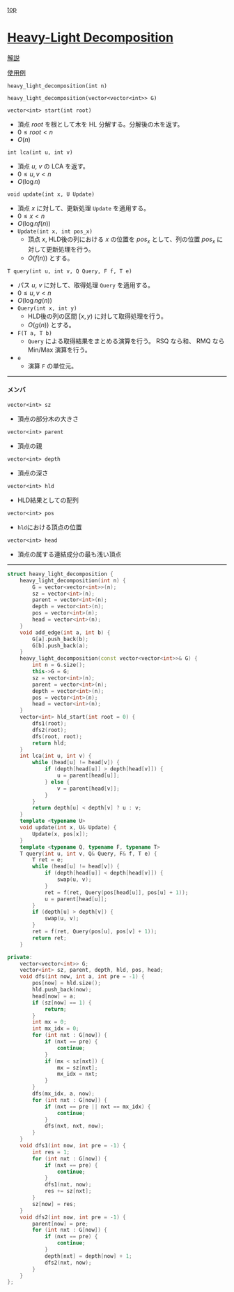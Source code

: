 [top](../../README.md)

# [Heavy-Light Decomposition](./hld.hpp)

[解説](https://hcpc-hokudai.github.io/archive/graph_tree_001.pdf)

[使用例](https://atcoder.jp/contests/abc294/submissions/46419196)

`heavy_light_decomposition(int n)`

`heavy_light_decomposition(vector<vector<int>> G)`


`vector<int> start(int root)`
- 頂点 $root$ を根として木を HL 分解する。分解後の木を返す。
- $0\le root < n$
- $O(n)$


`int lca(int u, int v)`
- 頂点 $u$, $v$ の LCA を返す。
- $0\le u, v < n$
- $O(\log{n})$

`void update(int x, U Update)`
- 頂点 $x$ に対して、更新処理 `Update` を適用する。
- $0\le x < n$
- $O(\log{n}f(n))$
- `Update(int x, int pos_x)`
	- 頂点 $x$, HLD後の列における $x$ の位置を $pos_x$ として、列の位置 $pos_x$ に対して更新処理を行う。
	- $O(f(n))$ とする。

`T query(int u, int v, Q Query, F f, T e)`
- パス $u$, $v$ に対して、取得処理 `Query` を適用する。
- $0\le u, v < n$
- $O(\log{n}g(n))$
- `Query(int x, int y)`
	- HLD後の列の区間 $[x, y)$ に対して取得処理を行う。
	- $O(g(n))$ とする。
- `F(T a, T b)`
	- `Query` による取得結果をまとめる演算を行う。 RSQ なら和、 RMQ なら Min/Max 演算を行う。
- `e`
	- 演算 `F` の単位元。

---

#### メンバ
`vector<int> sz`
- 頂点の部分木の大きさ

`vector<int> parent`
- 頂点の親

`vector<int> depth`
- 頂点の深さ

`vector<int> hld`
- HLD結果としての配列

`vector<int> pos`
- `hld`における頂点の位置

`vector<int> head`
- 頂点の属する連結成分の最も浅い頂点

---

```cpp
struct heavy_light_decomposition {
    heavy_light_decomposition(int n) {
        G = vector<vector<int>>(n);
        sz = vector<int>(n);
        parent = vector<int>(n);
        depth = vector<int>(n);
        pos = vector<int>(n);
        head = vector<int>(n);
    }
    void add_edge(int a, int b) {
        G[a].push_back(b);
        G[b].push_back(a);
    }
    heavy_light_decomposition(const vector<vector<int>>& G) {
        int n = G.size();
        this->G = G;
        sz = vector<int>(n);
        parent = vector<int>(n);
        depth = vector<int>(n);
        pos = vector<int>(n);
        head = vector<int>(n);
    }
    vector<int> hld_start(int root = 0) {
        dfs1(root);
        dfs2(root);
        dfs(root, root);
        return hld;
    }
    int lca(int u, int v) {
        while (head[u] != head[v]) {
            if (depth[head[u]] > depth[head[v]]) {
                u = parent[head[u]];
            } else {
                v = parent[head[v]];
            }
        }
        return depth[u] < depth[v] ? u : v;
    }
    template <typename U>
    void update(int x, U& Update) {
        Update(x, pos[x]);
    }
    template <typename Q, typename F, typename T>
    T query(int u, int v, Q& Query, F& f, T e) {
        T ret = e;
        while (head[u] != head[v]) {
            if (depth[head[u]] < depth[head[v]]) {
                swap(u, v);
            }
            ret = f(ret, Query(pos[head[u]], pos[u] + 1));
            u = parent[head[u]];
        }
        if (depth[u] > depth[v]) {
            swap(u, v);
        }
        ret = f(ret, Query(pos[u], pos[v] + 1));
        return ret;
    }

private:
    vector<vector<int>> G;
    vector<int> sz, parent, depth, hld, pos, head;
    void dfs(int now, int a, int pre = -1) {
        pos[now] = hld.size();
        hld.push_back(now);
        head[now] = a;
        if (sz[now] == 1) {
            return;
        }
        int mx = 0;
        int mx_idx = 0;
        for (int nxt : G[now]) {
            if (nxt == pre) {
                continue;
            }
            if (mx < sz[nxt]) {
                mx = sz[nxt];
                mx_idx = nxt;
            }
        }
        dfs(mx_idx, a, now);
        for (int nxt : G[now]) {
            if (nxt == pre || nxt == mx_idx) {
                continue;
            }
            dfs(nxt, nxt, now);
        }
    }
    void dfs1(int now, int pre = -1) {
        int res = 1;
        for (int nxt : G[now]) {
            if (nxt == pre) {
                continue;
            }
            dfs1(nxt, now);
            res += sz[nxt];
        }
        sz[now] = res;
    }
    void dfs2(int now, int pre = -1) {
        parent[now] = pre;
        for (int nxt : G[now]) {
            if (nxt == pre) {
                continue;
            }
            depth[nxt] = depth[now] + 1;
            dfs2(nxt, now);
        }
    }
};


```